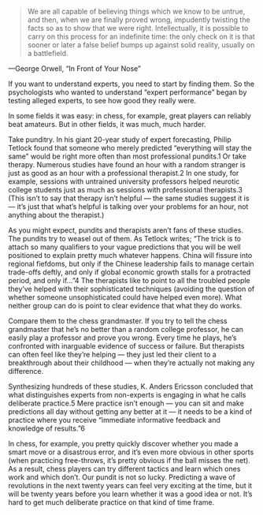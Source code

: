 > We are all capable of believing things which we know to be untrue, and then, when we are finally proved wrong, impudently twisting the facts so as to show that we were right. Intellectually, it is possible to carry on this process for an indefinite time: the only check on it is that sooner or later a false belief bumps up against solid reality, usually on a battlefield.

—George Orwell, “In Front of Your Nose”

If you want to understand experts, you need to start by finding them. So the psychologists who wanted to understand “expert performance” began by testing alleged experts, to see how good they really were.

In some fields it was easy: in chess, for example, great players can reliably beat amateurs. But in other fields, it was much, much harder.

Take punditry. In his giant 20-year study of expert forecasting, Philip Tetlock found that someone who merely predicted “everything will stay the same” would be right more often than most professional pundits.1 Or take therapy. Numerous studies have found an hour with a random stranger is just as good as an hour with a professional therapist.2 In one study, for example, sessions with untrained university professors helped neurotic college students just as much as sessions with professional therapists.3 (This isn’t to say that therapy isn’t helpful — the same studies suggest it is — it’s just that what’s helpful is talking over your problems for an hour, not anything about the therapist.)

As you might expect, pundits and therapists aren’t fans of these studies. The pundits try to weasel out of them. As Tetlock writes; “The trick is to attach so many qualifiers to your vague predictions that you will be well positioned to explain pretty much whatever happens. China will fissure into regional fiefdoms, but only if the Chinese leadership fails to manage certain trade-offs deftly, and only if global economic growth stalls for a protracted period, and only if…”4 The therapists like to point to all the troubled people they’ve helped with their sophisticated techniques (avoiding the question of whether someone unsophisticated could have helped even more). What neither group can do is point to clear evidence that what they do works.

Compare them to the chess grandmaster. If you try to tell the chess grandmaster that he’s no better than a random college professor, he can easily play a professor and prove you wrong. Every time he plays, he’s confronted with inarguable evidence of success or failure. But therapists can often feel like they’re helping — they just led their client to a breakthrough about their childhood — when they’re actually not making any difference.

Synthesizing hundreds of these studies, K. Anders Ericsson concluded that what distinguishes experts from non-experts is engaging in what he calls deliberate practice.5 Mere practice isn’t enough — you can sit and make predictions all day without getting any better at it — it needs to be a kind of practice where you receive “immediate informative feedback and knowledge of results.”6

In chess, for example, you pretty quickly discover whether you made a smart move or a disastrous error, and it’s even more obvious in other sports (when practicing free-throws, it’s pretty obvious if the ball misses the net). As a result, chess players can try different tactics and learn which ones work and which don’t. Our pundit is not so lucky. Predicting a wave of revolutions in the next twenty years can feel very exciting at the time, but it will be twenty years before you learn whether it was a good idea or not. It’s hard to get much deliberate practice on that kind of time frame.
